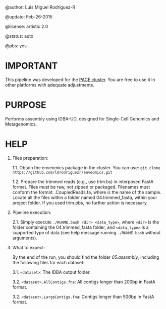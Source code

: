 @author: Luis Miguel Rodriguez-R <lmrodriguezr at gmail dot com>

@update: Feb-26-2015

@license: artistic 2.0

@status: auto

@pbs: yes

# IMPORTANT

This pipeline was developed for the [PACE cluster](http://pace.gatech.edu/).  You
are free to use it in other platforms with adequate adjustments.

# PURPOSE

Performs assembly using IDBA-UD, designed for Single-Cell Genomics and Metagenomics.

# HELP

1. Files preparation:

   1.1. Obtain the enveomics package in the cluster. You can use:
      `git clone https://github.com/lmrodriguezr/enveomics.git`
   
   1.2. Prepare the trimmed reads (e.g., use trim.bs) in interposed FastA format. Files
      must be raw, not zipped or packaged. Filenames must conform the format:
      <name>.CoupledReads.fa, where <name> is the name of the sample. Locate all the
      files within a folder named 04.trimmed_fasta, within your project folder. If you
      used trim.pbs, no further action is necessary.
   
2. Pipeline execution:
   
   2.1. Simply execute `./RUNME.bash <dir> <data_type>`, where `<dir>` is the folder containing
      the 04.trimmed_fasta folder, and `<data_type>` is a supported type of data (see help
      message running `./RUNME.bash` without arguments).

3. What to expect:

   By the end of the run, you should find the folder *05.assembly*, including the following
   files for each dataset:
   
   3.1. `<dataset>`: The IDBA output folder.
   
   3.2. `<dataset>.AllContigs.fna`: All contigs longer than 200bp in FastA format.

   3.2. `<dataset>.LargeContigs.fna`: Contigs longer than 500bp in FastA format.

